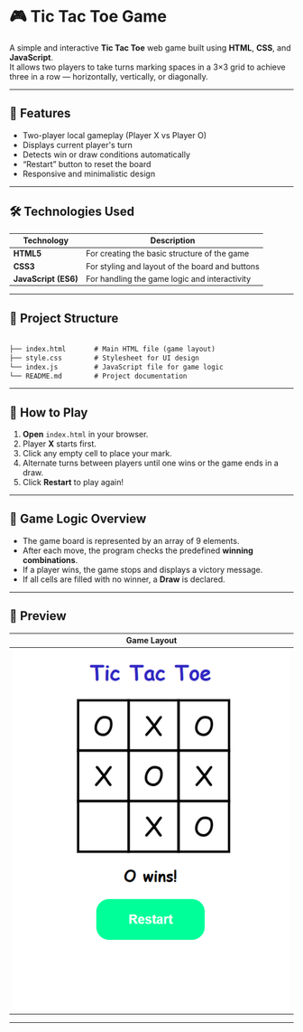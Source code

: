 
# 🎮 Tic Tac Toe Game

A simple and interactive **Tic Tac Toe** web game built using **HTML**, **CSS**, and **JavaScript**.  
It allows two players to take turns marking spaces in a 3×3 grid to achieve three in a row — horizontally, vertically, or diagonally.

---

## 🧩 Features

- Two-player local gameplay (Player X vs Player O)
- Displays current player's turn
- Detects win or draw conditions automatically
- “Restart” button to reset the board
- Responsive and minimalistic design

---

## 🛠️ Technologies Used

| Technology | Description |
|-------------|-------------|
| **HTML5** | For creating the basic structure of the game |
| **CSS3** | For styling and layout of the board and buttons |
| **JavaScript (ES6)** | For handling the game logic and interactivity |

---

## 📁 Project Structure

```

├── index.html       # Main HTML file (game layout)
├── style.css        # Stylesheet for UI design
└── index.js         # JavaScript file for game logic
└── README.md        # Project documentation  

```

---

## 🚀 How to Play

1. **Open** `index.html` in your browser.
2. Player **X** starts first.
3. Click any empty cell to place your mark.
4. Alternate turns between players until one wins or the game ends in a draw.
5. Click **Restart** to play again!

---

## 🧠 Game Logic Overview

- The game board is represented by an array of 9 elements.
- After each move, the program checks the predefined **winning combinations**.
- If a player wins, the game stops and displays a victory message.
- If all cells are filled with no winner, a **Draw** is declared.

---

## 🎨 Preview

| Game Layout |
|--------------|
| ![Tic Tac Toe Preview](image.png) |

---
